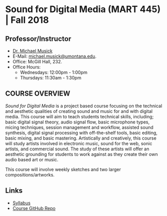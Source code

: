 # Sound for Digital Media (MART 445)  |  Fall 2018


## Professor/Instructor

- [Dr. Michael Musick](http://michaelmusick.com)
- E-Mail: [michael.musick@umontana.edu](mailto:michael.musick@umontana.edu).
- Office: McGill Hall, 232.
- Office Hours:
    - Wednesdays: 12:00pm - 1:00pm
    - Thursdays: 11:30am - 1:30pm

## COURSE OVERVIEW

_Sound for Digital Media_ is a project based course focusing on the technical and aesthetic qualities of creating sound and music for and with digital media. This course will aim to teach students technical skills, including; basic digital signal theory, audio signal flow, basic microphone types, micing techniques, session management and workflow, assisted sound synthesis, digital signal processing with off-the-shelf tools, basic editing, basic mixing, and basic mastering. Artistically and creatively, this course will study artists involved in electronic music, sound for the web, sonic artists, and commercial sound. The study of these artists will offer an aesthetic grounding for students to work against as they create their own audio based art or music.

This course will involve weekly sketches and two larger compositions/artworks.


## Links

- [Syllabus](https://github.com/Montana-Media-Arts/445-sound-for-digital-media/tree/master/Syllabus.md)
- [Course GitHub Repo](https://github.com/Montana-Media-Arts/445-sound-for-digital-media)

<!--
# Weekly Breakdown

## Week 1

**Monday**

- Course Overview
- Syllabus
- Discussion of Technologies, Tools, and Supplies
    - Ableton Live
    - Headphones
- Critique Days (Mandatory)
    - Project 1 - Critique in Class; Wednesday, October 24th
    - Project 2 - Critique in Class; Monday, December 3rd
- Extra Meetings (Mandatory)
    - Concert Showing (Project 2) - Monday, December 3rd. From 7pm-9pm
    - Final Meeting (Thursday, December 13th; 8:00am-10:00am)
- Class discussion;
    1. What is Sonic Art?
    2. What is Electronic Music and Computer Music?
    3. What is a microphone and how does it differ from a speaker?
    4. What is synthesis?
    5. What is signal processing?
    6. How does the analog to digital conversion process work?


-->
